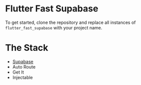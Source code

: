 # Flutter Fast Supabase

To get started, clone the repository and replace all instances of `flutter_fast_supabase` with your project name.

# The Stack
- [Supabase](https://pub.dev/packages/supabase_flutter)
- Auto Route
- Get It
- Injectable